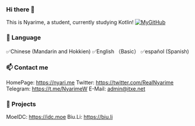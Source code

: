 ### Hi there 👋
This is Nyarime, a student, currently studying Kotlin!
[![MyGitHub](https://github-readme-stats.vercel.app/api?username=Nyarime)]()

### 💬 Language
✅Chinese (Mandarin and Hokkien)
✅English （Basic）
✅español (Spanish)

### 📫 Contact me
HomePage: https://nyari.me
Twitter: https://twitter.com/RealNyarime
Telegram: https://t.me/NyarimeW
E-Mail: admin@itxe.net

### 🌱 Projects
MoeIDC: https://idc.moe
Biu.Li: https://biu.li

<!--
**Nyarime/Nyarime** is a ✨ _special_ ✨ repository because its `README.md` (this file) appears on your GitHub profile.

Here are some ideas to get you started:

- 🔭 I’m currently working on ...
- 🌱 I’m currently learning ...
- 👯 I’m looking to collaborate on ...
- 🤔 I’m looking for help with ...
- 💬 Ask me about ...
- 📫 How to reach me: ...
- 😄 Pronouns: ...
- ⚡ Fun fact: ...
-->


